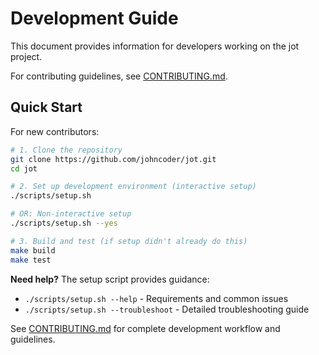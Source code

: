 # Development Guide

This document provides information for developers working on the jot project.

For contributing guidelines, see [CONTRIBUTING.md](../CONTRIBUTING.md).

## Quick Start

For new contributors:

```bash
# 1. Clone the repository
git clone https://github.com/johncoder/jot.git
cd jot

# 2. Set up development environment (interactive setup)
./scripts/setup.sh

# OR: Non-interactive setup
./scripts/setup.sh --yes

# 3. Build and test (if setup didn't already do this)
make build
make test
```

**Need help?** The setup script provides guidance:

- `./scripts/setup.sh --help` - Requirements and common issues
- `./scripts/setup.sh --troubleshoot` - Detailed troubleshooting guide

See [CONTRIBUTING.md](../CONTRIBUTING.md) for complete development workflow and guidelines.
